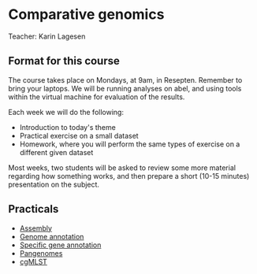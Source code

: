 # Comparative genomics

Teacher: Karin Lagesen


## Format for this course

The course takes place on Mondays, at 9am, in Resepten. Remember to bring your
laptops. We will be running analyses on abel, and using tools within the
virtual machine for evaluation of the results.

Each week we will do the following:
  * Introduction to today's theme
  * Practical exercise on a small dataset
  * Homework, where you will perform the same types of exercise on a different
  given dataset

Most weeks, two students will be asked to review some more material regarding
how something works, and then prepare a short (10-15 minutes) presentation on
the subject.


## Practicals

* [Assembly](assembly.md)
* [Genome annotation](annotation.md)
* [Specific gene annotation](specificgene.md)
* [Pangenomes](pangenome.md)
* [cgMLST](coregenome.md)
